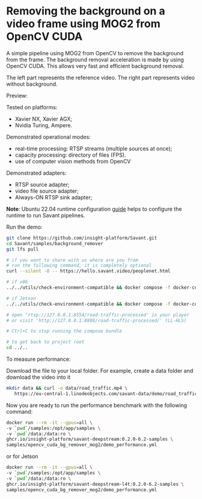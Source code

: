 # Removing the background on a video frame using MOG2 from OpenCV CUDA

A simple pipeline using MOG2 from OpenCV to remove the background from the frame. 
The background removal acceleration is made by using OpenCV CUDA. 
This allows very fast and efficient background removal.

The left part represents the reference video. 
The right part represents video without background.

Preview:

Tested on platforms:

- Xavier NX, Xavier AGX;
- Nvidia Turing, Ampere.

Demonstrated operational modes:

- real-time processing: RTSP streams (multiple sources at once);
- capacity processing: directory of files (FPS).
- use of computer vision methods from OpenCV

Demonstrated adapters:
- RTSP source adapter;
- video file source adapter;
- Always-ON RTSP sink adapter;


**Note**: Ubuntu 22.04 runtime configuration [guide](../../docs/runtime-configuration.md) helps to configure the runtime to run Savant pipelines.

Run the demo:

```bash
git clone https://github.com/insight-platform/Savant.git
cd Savant/samples/background_remover
git lfs pull

# if you want to share with us where are you from
# run the following command, it is completely optional
curl --silent -O -- https://hello.savant.video/peoplenet.html

# if x86
../../utils/check-environment-compatible && docker compose -f docker-compose.x86.yml up

# if Jetson
../../utils/check-environment-compatible && docker compose -f docker-compose.l4t.yml up

# open 'rtsp://127.0.0.1:8554/road-traffic-processed' in your player
# or visit 'http://127.0.0.1:8888/road-traffic-processed/' (LL-HLS)

# Ctrl+C to stop running the compose bundle

# to get back to project root
cd ../..
```


To measure performance:

Download the file to your local folder. For example, create a data folder and download the video into it

```bash
mkdir data && curl -o data/road_traffic.mp4 \
   https://eu-central-1.linodeobjects.com/savant-data/demo/road_traffic.mp4
```

Now you are ready to run the performance benchmark with the following command:

```bash
docker run --rm -it --gpus=all \
-v `pwd`/samples:/opt/app/samples \
-v `pwd`/data:/data:ro \
ghcr.io/insight-platform/savant-deepstream:0.2.0-6.2-samples \
samples/opencv_cuda_bg_remover_mog2/demo_performance.yml
```

or for Jetson

```bash
docker run --rm -it --gpus=all \
-v `pwd`/samples:/opt/app/samples \
-v `pwd`/data:/data:ro \
ghcr.io/insight-platform/savant-deepstream-l4t:0.2.0-6.2-samples \
samples/opencv_cuda_bg_remover_mog2/demo_performance.yml
```